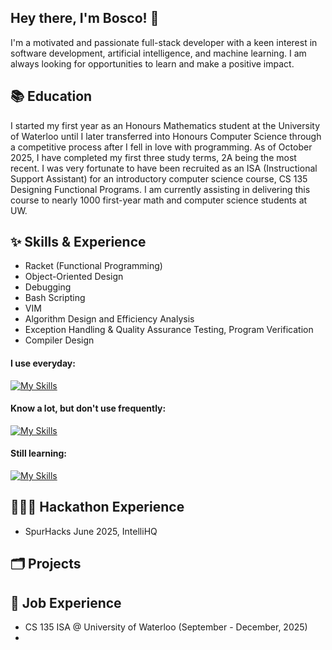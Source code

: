 ## Hey there, I'm Bosco! 👋

I'm a motivated and passionate full-stack developer with a keen interest in software development, artificial intelligence, and machine learning. I am always looking for opportunities to learn and make a positive impact.

## 📚 Education

I started my first year as an Honours Mathematics student at the University of Waterloo until I later transferred into Honours Computer Science through a competitive process after I fell in love with programming. 
As of October 2025, I have completed my first three study terms, 2A being the most recent. I was very fortunate to have been recruited as an ISA (Instructional Support Assistant) for an introductory computer science course, CS 135 Designing Functional Programs. I am currently assisting in delivering this course to nearly 1000 first-year math and computer science students at UW. 

## ✨ Skills & Experience
* Racket (Functional Programming)
* Object-Oriented Design
* Debugging
* Bash Scripting
* VIM
* Algorithm Design and Efficiency Analysis
* Exception Handling & Quality Assurance Testing, Program Verification
* Compiler Design


#### I use everyday:
  [![My Skills](https://skillicons.dev/icons?i=c,cpp,bash,linux,discord,github,vscode,assembly)](https://skillicons.dev)

#### Know a lot, but don't use frequently:
  [![My Skills](https://skillicons.dev/icons?i=java)](https://skillicons.dev)

#### Still learning: 
 [![My Skills](https://skillicons.dev/icons?i=html,js,react)](https://skillicons.dev)

## 👨🏻‍💻 Hackathon Experience
* SpurHacks June 2025, IntelliHQ


## 🗂️ Projects

## 💼 Job Experience
* CS 135 ISA @ University of Waterloo (September - December, 2025)
* 

